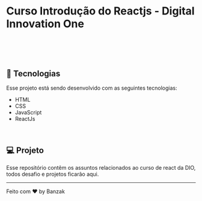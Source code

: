 <h1>Curso Introdução do Reactjs - Digital Innovation One<h1/>

<br>



## 🚀 Tecnologias

Esse projeto está sendo desenvolvido com as seguintes tecnologias:

- HTML
- CSS
- JavaScript
- ReactJs

<br>

## 💻 Projeto

Esse repositório contêm os assuntos relacionados ao curso de react da DIO, todos desafio e projetos ficarão aqui.


---

Feito com ♥ by Banzak
